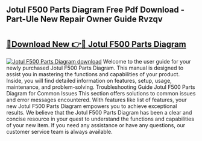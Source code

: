 ## Jotul F500 Parts Diagram Free Pdf Download - Part-UIe New Repair Owner Guide Rvzqv

# <h2><a href="http://dfm8xu.blite.top/?on=Jotul+F500+Parts+Diagram">🔗Download New 👉🔴 Jotul F500 Parts Diagram</a></h2>

[![Jotul F500 Parts Diagram download](https://i.imgur.com/lujVjoI.png)](http://dfm8xu.blite.top/?on=Jotul+F500+Parts+Diagram)
Welcome to the user guide for your newly purchased Jotul F500 Parts Diagram. This manual is designed to assist you in mastering the functions and capabilities of your product. Inside, you will find detailed information on features, setup, usage, maintenance, and problem-solving. Troubleshooting Guide Jotul F500 Parts Diagram for Common Issues This section offers solutions to common issues and error messages encountered. With features like list of features, your new Jotul F500 Parts Diagram empowers you to achieve exceptional results. We believe that the Jotul F500 Parts Diagram has been a clear and concise resource in your quest to understand the functions and capabilities of your new item. If you need any assistance or have any questions, our customer service team is always available.
